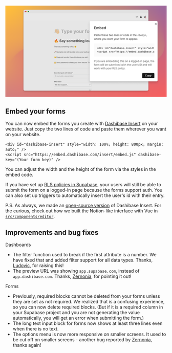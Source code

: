 ![Dashibase Insert](../assets/insert-embed.png)

## Embed your forms

You can now embed the forms you create with [Dashibase Insert](https://dashibase.com/insert) on your website. Just copy the two lines of code and paste them wherever you want on your website. 

```
<div id="dashibase-insert" style="width: 100%; height: 800px; margin: auto;" />
<script src="https://embed.dashibase.com/insert/embed.js" dashibase-key="(Your form key)" />
```

You can adjust the width and the height of the form via the styles in the embed code. 

If you have set up [RLS policies in Supabase](https://supabase.com/docs/guides/auth/row-level-security), your users will still be able to submit the form on a logged-in page because the forms support auth. You can also set up triggers to automatically insert the user's id with their entry. 

P.S. As always, we made an [open-source version](https://github.com/Dashibase/dashibase-insert) of Dashibase Insert. For the curious, check out how we built the Notion-like interface with Vue in [`src/components/editor`](https://github.com/Dashibase/dashibase-insert/tree/main/src/components/editor).

## Improvements and bug fixes

Dashboards

- The filter function used to break if the first attribute is a number. We have fixed that and added filter support for all data types. Thanks, [Ludovic](https://twitter.com/ludoludi), for raising this!
- The preview URL was showing `app.supabase.com`, instead of `app.dashibase.com`. Thanks, [Zernonia](https://twitter.com/zernonia), for pointing it out!

Forms 

- Previously, required blocks cannot be deleted from your forms unless they are set as not required. We realized that is a confusing experience, so you can now delete required blocks. (But if it is a required column in your Supabase project and you are not generating the value automatically, you will get an error when submitting the form.)
- The long text input block for forms now shows at least three lines even when there is no text.
- The options menu is now more responsive on smaller screens. It used to be cut off on smaller screens - another bug reported by [Zernonia](https://twitter.com/zernonia), thanks again!
